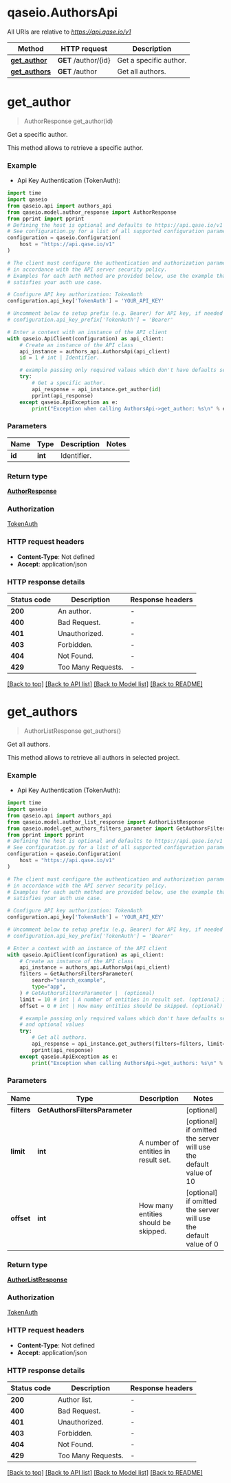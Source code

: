 # qaseio.AuthorsApi

All URIs are relative to *https://api.qase.io/v1*

Method | HTTP request | Description
------------- | ------------- | -------------
[**get_author**](AuthorsApi.md#get_author) | **GET** /author/{id} | Get a specific author.
[**get_authors**](AuthorsApi.md#get_authors) | **GET** /author | Get all authors.


# **get_author**
> AuthorResponse get_author(id)

Get a specific author.

This method allows to retrieve a specific author. 

### Example

* Api Key Authentication (TokenAuth):

```python
import time
import qaseio
from qaseio.api import authors_api
from qaseio.model.author_response import AuthorResponse
from pprint import pprint
# Defining the host is optional and defaults to https://api.qase.io/v1
# See configuration.py for a list of all supported configuration parameters.
configuration = qaseio.Configuration(
    host = "https://api.qase.io/v1"
)

# The client must configure the authentication and authorization parameters
# in accordance with the API server security policy.
# Examples for each auth method are provided below, use the example that
# satisfies your auth use case.

# Configure API key authorization: TokenAuth
configuration.api_key['TokenAuth'] = 'YOUR_API_KEY'

# Uncomment below to setup prefix (e.g. Bearer) for API key, if needed
# configuration.api_key_prefix['TokenAuth'] = 'Bearer'

# Enter a context with an instance of the API client
with qaseio.ApiClient(configuration) as api_client:
    # Create an instance of the API class
    api_instance = authors_api.AuthorsApi(api_client)
    id = 1 # int | Identifier.

    # example passing only required values which don't have defaults set
    try:
        # Get a specific author.
        api_response = api_instance.get_author(id)
        pprint(api_response)
    except qaseio.ApiException as e:
        print("Exception when calling AuthorsApi->get_author: %s\n" % e)
```


### Parameters

Name | Type | Description  | Notes
------------- | ------------- | ------------- | -------------
 **id** | **int**| Identifier. |

### Return type

[**AuthorResponse**](AuthorResponse.md)

### Authorization

[TokenAuth](../README.md#TokenAuth)

### HTTP request headers

 - **Content-Type**: Not defined
 - **Accept**: application/json


### HTTP response details

| Status code | Description | Response headers |
|-------------|-------------|------------------|
**200** | An author. |  -  |
**400** | Bad Request. |  -  |
**401** | Unauthorized. |  -  |
**403** | Forbidden. |  -  |
**404** | Not Found. |  -  |
**429** | Too Many Requests. |  -  |

[[Back to top]](#) [[Back to API list]](../README.md#documentation-for-api-endpoints) [[Back to Model list]](../README.md#documentation-for-models) [[Back to README]](../README.md)

# **get_authors**
> AuthorListResponse get_authors()

Get all authors.

This method allows to retrieve all authors in selected project. 

### Example

* Api Key Authentication (TokenAuth):

```python
import time
import qaseio
from qaseio.api import authors_api
from qaseio.model.author_list_response import AuthorListResponse
from qaseio.model.get_authors_filters_parameter import GetAuthorsFiltersParameter
from pprint import pprint
# Defining the host is optional and defaults to https://api.qase.io/v1
# See configuration.py for a list of all supported configuration parameters.
configuration = qaseio.Configuration(
    host = "https://api.qase.io/v1"
)

# The client must configure the authentication and authorization parameters
# in accordance with the API server security policy.
# Examples for each auth method are provided below, use the example that
# satisfies your auth use case.

# Configure API key authorization: TokenAuth
configuration.api_key['TokenAuth'] = 'YOUR_API_KEY'

# Uncomment below to setup prefix (e.g. Bearer) for API key, if needed
# configuration.api_key_prefix['TokenAuth'] = 'Bearer'

# Enter a context with an instance of the API client
with qaseio.ApiClient(configuration) as api_client:
    # Create an instance of the API class
    api_instance = authors_api.AuthorsApi(api_client)
    filters = GetAuthorsFiltersParameter(
        search="search_example",
        type="app",
    ) # GetAuthorsFiltersParameter |  (optional)
    limit = 10 # int | A number of entities in result set. (optional) if omitted the server will use the default value of 10
    offset = 0 # int | How many entities should be skipped. (optional) if omitted the server will use the default value of 0

    # example passing only required values which don't have defaults set
    # and optional values
    try:
        # Get all authors.
        api_response = api_instance.get_authors(filters=filters, limit=limit, offset=offset)
        pprint(api_response)
    except qaseio.ApiException as e:
        print("Exception when calling AuthorsApi->get_authors: %s\n" % e)
```


### Parameters

Name | Type | Description  | Notes
------------- | ------------- | ------------- | -------------
 **filters** | **GetAuthorsFiltersParameter**|  | [optional]
 **limit** | **int**| A number of entities in result set. | [optional] if omitted the server will use the default value of 10
 **offset** | **int**| How many entities should be skipped. | [optional] if omitted the server will use the default value of 0

### Return type

[**AuthorListResponse**](AuthorListResponse.md)

### Authorization

[TokenAuth](../README.md#TokenAuth)

### HTTP request headers

 - **Content-Type**: Not defined
 - **Accept**: application/json


### HTTP response details

| Status code | Description | Response headers |
|-------------|-------------|------------------|
**200** | Author list. |  -  |
**400** | Bad Request. |  -  |
**401** | Unauthorized. |  -  |
**403** | Forbidden. |  -  |
**404** | Not Found. |  -  |
**429** | Too Many Requests. |  -  |

[[Back to top]](#) [[Back to API list]](../README.md#documentation-for-api-endpoints) [[Back to Model list]](../README.md#documentation-for-models) [[Back to README]](../README.md)

